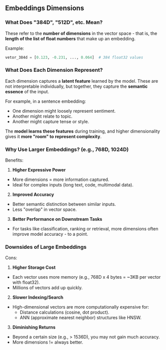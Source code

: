 ## Embeddings Dimensions

### What Does "384D", "512D", etc. Mean?

These refer to the **number of dimensions** in the vector space - that is, the **length of the list of float numbers** that make up an embedding.

Example:

```python
vetor_384d = [0.123, -0.231, ..., 0.064]  # 384 float32 values
```

### What Does Each Dimension Represent?

Each dimension captures a **latent feature** learned by the model. These are not interpretable individually, but together, they capture the **semantic essence** of the input.

For example, in a sentence embedding:
- One dimension might loosely represent sentiment.
- Another might relate to topic.
- Another might capture tense or style.

The **model learns these features** during training, and higher dimensionality gives it **more "room" to represent complexity**.

### Why Use Larger Embeddings? (e.g., 768D, 1024D)

Benefits:

1. **Higher Expressive Power**
- More dimensions = more information captured.
- Ideal for complex inputs (long text, code, multimodal data).

2. **Improved Accuracy**
- Better semantic distinction between similar inputs.
- Less "overlap" in vector space.

3. **Better Performance on Downstream Tasks**
- For tasks like classification, ranking or retrieval, more dimensions often improve model accuracy - to a point.

### Downsides of Large Embeddings

Cons:

1. **Higher Storage Cost**
- Each vector uses more memory (e.g., 768D x 4 bytes = ~3KB per vector with float32).
- Millions of vectors add up quickly.

2. **Slower Indexing/Search**
- High-dimensional vectors are more computationally expensive for:
    - Distance calculations (cosine, dot product).
    - ANN (approximate nearest neighbor) structures like HNSW.

3. **Diminishing Returns**
- Beyond a certain size (e.g., > 1536D), you may not gain much accuracy.
- More dimensions != always better.
